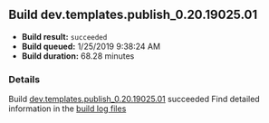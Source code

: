 ## Build dev.templates.publish_0.20.19025.01
- **Build result:** `succeeded`
- **Build queued:** 1/25/2019 9:38:24 AM
- **Build duration:** 68.28 minutes
### Details
Build [dev.templates.publish_0.20.19025.01](https://winappstudio.visualstudio.com/web/build.aspx?pcguid=a4ef43be-68ce-4195-a619-079b4d9834c2&builduri=vstfs%3a%2f%2f%2fBuild%2fBuild%2f26965) succeeded
Find detailed information in the [build log files](https://uwpctdiags.blob.core.windows.net/buildlogs/dev.templates.publish_0.20.19025.01_logs.zip)
